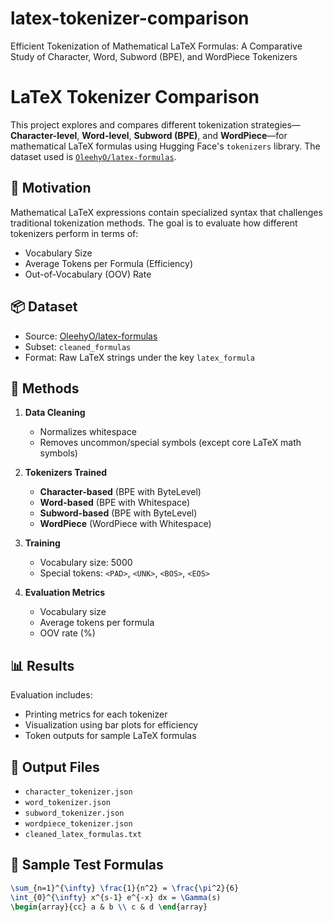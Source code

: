 # latex-tokenizer-comparison
Efficient Tokenization of Mathematical LaTeX Formulas: A Comparative Study of Character, Word, Subword (BPE), and WordPiece Tokenizers

# LaTeX Tokenizer Comparison

This project explores and compares different tokenization strategies—**Character-level**, **Word-level**, **Subword (BPE)**, and **WordPiece**—for mathematical LaTeX formulas using Hugging Face's `tokenizers` library. The dataset used is [`OleehyO/latex-formulas`](https://huggingface.co/datasets/OleehyO/latex-formulas).

## 🧠 Motivation

Mathematical LaTeX expressions contain specialized syntax that challenges traditional tokenization methods. The goal is to evaluate how different tokenizers perform in terms of:

- Vocabulary Size
- Average Tokens per Formula (Efficiency)
- Out-of-Vocabulary (OOV) Rate

## 📦 Dataset

- Source: [OleehyO/latex-formulas](https://huggingface.co/datasets/OleehyO/latex-formulas)
- Subset: `cleaned_formulas`
- Format: Raw LaTeX strings under the key `latex_formula`

## 🔧 Methods

1. **Data Cleaning**  
   - Normalizes whitespace  
   - Removes uncommon/special symbols (except core LaTeX math symbols)

2. **Tokenizers Trained**  
   - **Character-based** (BPE with ByteLevel)
   - **Word-based** (BPE with Whitespace)
   - **Subword-based** (BPE with ByteLevel)
   - **WordPiece** (WordPiece with Whitespace)

3. **Training**  
   - Vocabulary size: 5000  
   - Special tokens: `<PAD>`, `<UNK>`, `<BOS>`, `<EOS>`

4. **Evaluation Metrics**  
   - Vocabulary size  
   - Average tokens per formula  
   - OOV rate (%)

## 📊 Results

Evaluation includes:
- Printing metrics for each tokenizer
- Visualization using bar plots for efficiency
- Token outputs for sample LaTeX formulas

## 📁 Output Files

- `character_tokenizer.json`
- `word_tokenizer.json`
- `subword_tokenizer.json`
- `wordpiece_tokenizer.json`
- `cleaned_latex_formulas.txt`

## 🧪 Sample Test Formulas

```latex
\sum_{n=1}^{\infty} \frac{1}{n^2} = \frac{\pi^2}{6}
\int_{0}^{\infty} x^{s-1} e^{-x} dx = \Gamma(s)
\begin{array}{cc} a & b \\ c & d \end{array}
